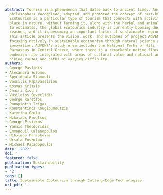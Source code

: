 ```yaml
---
abstract: Tourism is a phenomenon that dates back to ancient times. Ancient Greek
  philosophers recognised, adopted, and promoted the concept of rest-based tourism.
  Ecotourism is a particular type of tourism that connects with activities that take
  place in nature, without harming it, along with the herbal and animal wealth. According
  to estimates, the global ecotourism industry is currently booming due to various
  reasons, and it is becoming an important factor of sustainable regional development.
  This article presents the vision, work, and outcomes of project AdVENt, a project
  focusing natively in sustainable ecotourism through natural science and technological
  innovation. AdVENt’s study area includes the National Parks of Oiti (or Oeta) and
  Parnassus in Central Greece, where there is a remarkable native flora with a high
  endemism rate integrated with areas of cultural value and national and European
  hiking routes and paths of varying difficulty.
authors:
- George Pavlidis
- Alexandra Solomou
- Spyridoula Stamouli
- Vassilis Papavassiliou
- Kosmas Kritsis
- Chairi Kiourt
- Vasileios Sevetlidis
- George Karetsos
- Panayiotis Trigas
- Konstantinos Kougioumoutzis
- Katerina Goula
- Nikolaos Proutsos
- George Pistikos
- Yannis Theodoridis
- Emmanouil Galanopoulos
- Nikolaos Paraskevas
- Ursula Foskolou
- Michael Papadopoulos
date: '2022'
doi: ''
featured: false
publication: Sustainability
publication_types:
- '2'
tags: []
title: Sustainable Ecotourism through Cutting-Edge Technologies
url_pdf: ''
---
```

